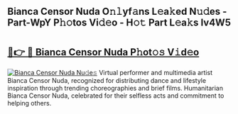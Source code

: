 ## Bianca Censor Nuda O𝚗𝚕yf𝚊ns L𝚎a𝚔ed N𝚞𝚍es - Part-WpY P𝚑𝚘tos Vi𝚍𝚎o - H𝚘𝚝 Part L𝚎a𝚔s Iv4W5

# <h2><a href="http://kf0zdg1.oniu.top/?m=Bianca+Censor+Nuda">🔗👉 🔴 Bianca Censor Nuda P𝚑ot𝚘𝚜 V𝚒d𝚎o</a></h2>

[![Bianca Censor Nuda Nu𝚍e𝚜](https://i.imgur.com/0qMVB7G.gif)](http://kf0zdg1.oniu.top/?m=Bianca+Censor+Nuda)
Virtual performer and multimedia artist Bianca Censor Nuda, recognized for distributing dance and lifestyle inspiration through trending choreographies and brief films. Humanitarian Bianca Censor Nuda, celebrated for their selfless acts and commitment to helping others.  
